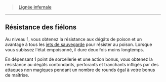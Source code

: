 ﻿> [Lignée infernale](hd_sorcerer_infernal.md)

---

## Résistance des fiélons

Au niveau 1, vous obtenez la résistance aux dégâts de poison et un avantage à tous les [jets de sauvegarde](hd_abilities_jets_de_sauvegarde.md) pour résister au poison. Lorsque vous subissez l'état empoisonné, il dure deux fois moins longtemps.

En dépensant 1 point de sorcellerie et une action bonus, vous obtenez la résistance au dégâts contondants, perforants et tranchants infligés par des attaques non magiques pendant un nombre de rounds égal à votre bonus de maîtrise.

